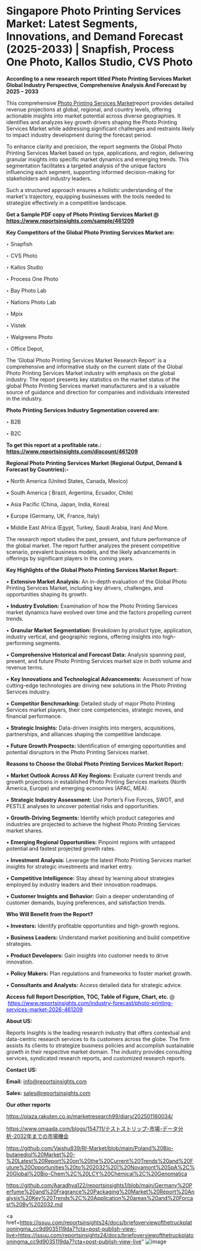 # Singapore Photo Printing Services Market: Latest Segments, Innovations, and Demand Forecast (2025-2033) | Snapfish, Process One Photo, Kallos Studio, CVS Photo

<strong>According to a new research report titled Photo Printing Services Market Global Industry Perspective, Comprehensive Analysis And Forecast by 2025 – 2033</strong>

This comprehensive <a href=https://www.reportsinsights.com/sample/461209>Photo Printing Services Market</a>report provides detailed revenue projections at global, regional, and country levels, offering actionable insights into market potential across diverse geographies. It identifies and analyzes key growth drivers shaping the Photo Printing Services Market while addressing significant challenges and restraints likely to impact industry development during the forecast period.

To enhance clarity and precision, the report segments the Global Photo Printing Services Market based on type, applications, and region, delivering granular insights into specific market dynamics and emerging trends. This segmentation facilitates a targeted analysis of the unique factors influencing each segment, supporting informed decision-making for stakeholders and industry leaders.

Such a structured approach ensures a holistic understanding of the market's trajectory, equipping businesses with the tools needed to strategize effectively in a competitive landscape.

<strong>Get a Sample PDF copy of Photo Printing Services Market </strong><strong>@<a href=https://www.reportsinsights.com/sample/461209 style=color:#0000ff;> https://www.reportsinsights.com/sample/461209</a></strong></font>

<strong>Key Competitors of the Global Photo Printing Services Market are:</strong>

‣ Snapfish

‣ CVS Photo

‣ Kallos Studio

‣ Process One Photo

‣ Bay Photo Lab

‣ Nations Photo Lab

‣ Mpix

‣ Vistek

‣ Walgreens Photo

‣ Office Depot,

The ‘Global Photo Printing Services Market Research Report’ is a comprehensive and informative study on the current state of the Global Photo Printing Services Market industry with emphasis on the global industry. The report presents key statistics on the market status of the global Photo Printing Services market manufacturers and is a valuable source of guidance and direction for companies and individuals interested in the industry.

<strong>Photo Printing Services Industry Segmentation covered are:</strong>

‣ B2B

‣ B2C

<strong>To get this report at a profitable rate.: <a href=https://www.reportsinsights.com/discount/461209 style=color:#0000ff;>https://www.reportsinsights.com/discount/461209</a></strong></font>

<strong>Regional Photo Printing Services Market (Regional Output, Demand &amp; Forecast by Countries):-</strong>

• North America (United States, Canada, Mexico)

• South America ( Brazil, Argentina, Ecuador, Chile)

• Asia Pacific (China, Japan, India, Korea)

• Europe (Germany, UK, France, Italy)

• Middle East Africa (Egypt, Turkey, Saudi Arabia, Iran) And More.

The research report studies the past, present, and future performance of the global market. The report further analyzes the present competitive scenario, prevalent business models, and the likely advancements in offerings by significant players in the coming years.

<strong>Key Highlights of the Global Photo Printing Services Market Report:</strong>

• <strong>Extensive Market Analysis:</strong> An in-depth evaluation of the Global Photo Printing Services Market, including key drivers, challenges, and opportunities shaping its growth.

• <strong>Industry Evolution:</strong> Examination of how the Photo Printing Services market dynamics have evolved over time and the factors propelling current trends.

• <strong>Granular Market Segmentation:</strong> Breakdown by product type, application, industry vertical, and geographic regions, offering insights into high-performing segments.

• <strong>Comprehensive Historical and Forecast Data:</strong> Analysis spanning past, present, and future Photo Printing Services market size in both volume and revenue terms.

• <strong>Key Innovations and Technological Advancements:</strong> Assessment of how cutting-edge technologies are driving new solutions in the Photo Printing Services industry.

• <strong>Competitor Benchmarking:</strong> Detailed study of major Photo Printing Services market players, their core competencies, strategic moves, and financial performance.

• <strong>Strategic Insights:</strong> Data-driven insights into mergers, acquisitions, partnerships, and alliances shaping the competitive landscape.

• <strong>Future Growth Prospects:</strong> Identification of emerging opportunities and potential disruptors in the Photo Printing Services market.

<strong>Reasons to Choose the Global Photo Printing Services Market Report:</strong>

• <strong>Market Outlook Across All Key Regions:</strong> Evaluate current trends and growth projections in established Photo Printing Services markets (North America, Europe) and emerging economies (APAC, MEA).

• <strong>Strategic Industry Assessment:</strong> Use Porter’s Five Forces, SWOT, and PESTLE analyses to uncover potential risks and opportunities.

• <strong>Growth-Driving Segments:</strong> Identify which product categories and industries are projected to achieve the highest Photo Printing Services market shares.

• <strong>Emerging Regional Opportunities:</strong> Pinpoint regions with untapped potential and fastest projected growth rates.

• <strong>Investment Analysis:</strong> Leverage the latest Photo Printing Services market insights for strategic investments and market entry.

• <strong>Competitive Intelligence:</strong> Stay ahead by learning about strategies employed by industry leaders and their innovation roadmaps.

• <strong>Customer Insights and Behavior:</strong> Gain a deeper understanding of customer demands, buying preferences, and satisfaction trends.

<strong>Who Will Benefit from the Report?</strong>

• <strong>Investors:</strong> Identify profitable opportunities and high-growth regions.

• <strong>Business Leaders:</strong> Understand market positioning and build competitive strategies.

• <strong>Product Developers:</strong> Gain insights into customer needs to drive innovation.

• <strong>Policy Makers:</strong> Plan regulations and frameworks to foster market growth.

• <strong>Consultants and Analysts:</strong> Access detailed data for strategic advice.
</ul>
<strong>Access full Report Description, TOC, Table of Figure, Chart, etc. </strong>@  <a href=https://www.reportsinsights.com/industry-forecast/photo-printing-services-market-2026-461209 style=color:#0000ff;>https://www.reportsinsights.com/industry-forecast/photo-printing-services-market-2026-461209</a></font>

<strong><strong>About US</strong>:</strong>

Reports Insights is the leading research industry that offers contextual and data-centric research services to its customers across the globe. The firm assists its clients to strategize business policies and accomplish sustainable growth in their respective market domain. The industry provides consulting services, syndicated research reports, and customized research reports.

<strong>Contact US:</strong>

<p class=""""><b>Email:</b> <a href=mailto:info@reportsinsights.com>info@reportsinsights.com</a></p>
<p class=""""><b>Sales:</b> <a href=mailto:sales@reportsinsights.com>sales@reportsinsights.com</a></p>

<strong>Our other reports</strong>

<a href=https://plaza.rakuten.co.jp/marketresearch99/diary/202501160034/>https://plaza.rakuten.co.jp/marketresearch99/diary/202501160034/</a>

<a href=https://www.omaada.com/blogs/154711/テストストリップ-市場-データ分析-2032年までの市場機会>https://www.omaada.com/blogs/154711/テストストリップ-市場-データ分析-2032年までの市場機会</a>

<a href=https://github.com/Vaishu839/RI-Market/blob/main/Poland%20Bio-butanediol%20Market%20-%20Latest%20Report%20on%20the%20Current%20Trends%20and%20Future%20Opportunities%20to%202032%20|%20Novamont%20SpA%2C%20Global%20Bio-Chem%2C%20LCY%20Chemical%2C%20Genomatica>https://github.com/Vaishu839/RI-Market/blob/main/Poland%20Bio-butanediol%20Market%20-%20Latest%20Report%20on%20the%20Current%20Trends%20and%20Future%20Opportunities%20to%202032%20|%20Novamont%20SpA%2C%20Global%20Bio-Chem%2C%20LCY%20Chemical%2C%20Genomatica</a>

<a href=https://github.com/Aaradhya122/reportsinsights1/blob/main/Germany%20Perfume%20and%20Fragrance%20Packaging%20Market%20Report%20Analysis%20Key%20Trends%2C%20Application%20areas%20and%20Forcast%20By%202032.md>https://github.com/Aaradhya122/reportsinsights1/blob/main/Germany%20Perfume%20and%20Fragrance%20Packaging%20Market%20Report%20Analysis%20Key%20Trends%2C%20Application%20areas%20and%20Forcast%20By%202032.md</a>

<a href=https://issuu.com/reportsinsights24/docs/briefoverviewofthetruckplatooningma_cc9d9035119da7?cta=post-publish-view-live>https://issuu.com/reportsinsights24/docs/briefoverviewofthetruckplatooningma_cc9d9035119da7?cta=post-publish-view-live</a>"
![image](https://github.com/user-attachments/assets/5e8efd5f-6652-42f7-a945-533830aed724)
